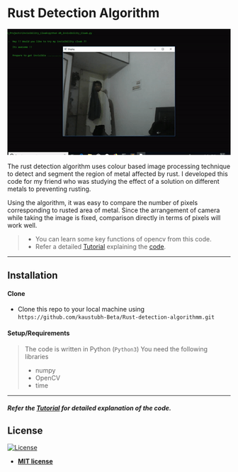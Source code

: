 # Rust Detection Algorithm

![Recordit GIF](demo.gif) 

The rust detection algorithm uses colour based image processing technique to detect and segment 
the region of metal affected by rust. I developed this code for my friend who was studying 
the effect of a solution on different metals to preventing rusting.

Using the algorithm, it was easy to compare the number of pixels corresponding to
rusted area of metal. Since the arrangement of camera while taking the image is fixed, comparison 
directly in terms of pixels will work well.

>- You can learn some key functions of opencv from this code. 
>- Refer a detailed [Tutorial](Tutorial.md) explaining the [code](Rust_Detection.py).

---



## Installation

#### Clone

- Clone this repo to your local machine using `https://github.com/kaustubh-Beta/Rust-detection-algorithmm.git`

#### Setup/Requirements

> The code is written in Python (`Python3`)
> You need the following libraries
> - numpy
> - OpenCV
> - time
---

##### Refer the [Tutorial](Tutorial.md) for detailed explanation of the code.



## License

[![License](http://img.shields.io/:license-mit-blue.svg?style=flat-square)](http://badges.mit-license.org)

- **[MIT license](http://opensource.org/licenses/mit-license.php)**
